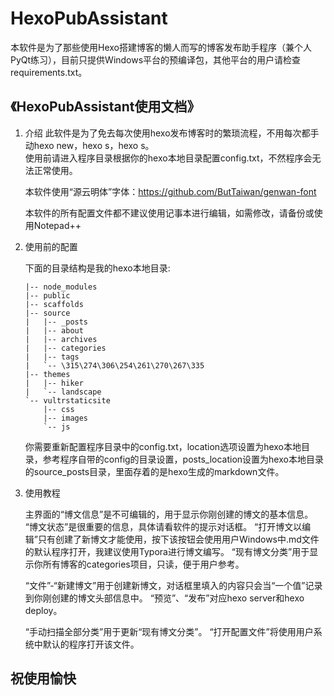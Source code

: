 # HexoPubAssistant
本软件是为了那些使用Hexo搭建博客的懒人而写的博客发布助手程序（兼个人PyQt练习），目前只提供Windows平台的预编译包，其他平台的用户请检查requirements.txt。

## 《HexoPubAssistant使用文档》

1. 介绍
   此软件是为了免去每次使用hexo发布博客时的繁琐流程，不用每次都手动hexo new，hexo s，hexo s。  
   使用前请进入程序目录根据你的hexo本地目录配置config.txt，不然程序会无法正常使用。    

   本软件使用“源云明体”字体：https://github.com/ButTaiwan/genwan-font     

   本软件的所有配置文件都不建议使用记事本进行编辑，如需修改，请备份或使用Notepad++   

2. 使用前的配置

   下面的目录结构是我的hexo本地目录:

   ```
   |-- node_modules
   |-- public
   |-- scaffolds
   |-- source
   |   |-- _posts
   |   |-- about
   |   |-- archives
   |   |-- categories
   |   |-- tags
   |   `-- \315\274\306\254\261\270\267\335
   |-- themes
   |   |-- hiker
   |   `-- landscape
   `-- vultrstaticsite
       |-- css
       |-- images
       `-- js
   ```

   你需要重新配置程序目录中的config.txt，location选项设置为hexo本地目录，参考程序自带的config的目录设置，posts_location设置为hexo本地目录的source\_posts目录，里面存着的是hexo生成的markdown文件。

3. 使用教程

   主界面的“博文信息”是不可编辑的，用于显示你刚创建的博文的基本信息。
   “博文状态”是很重要的信息，具体请看软件的提示对话框。
   “打开博文以编辑”只有创建了新博文才能使用，按下该按钮会使用用户Windows中.md文件的默认程序打开，我建议使用Typora进行博文编写。
   “现有博文分类”用于显示你所有博客的categories项目，只读，便于用户参考。

   “文件”-“新建博文”用于创建新博文，对话框里填入的内容只会当“一个值”记录到你刚创建的博文头部信息中。
   “预览”、“发布”对应hexo server和hexo deploy。

   “手动扫描全部分类”用于更新“现有博文分类”。
   “打开配置文件”将使用用户系统中默认的程序打开该文件。

## 祝使用愉快